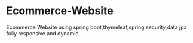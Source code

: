 # Ecommerce-Website
Ecommerce Website using spring boot,thymeleaf,spring security,data jpa
fully responsive and dynamic 

